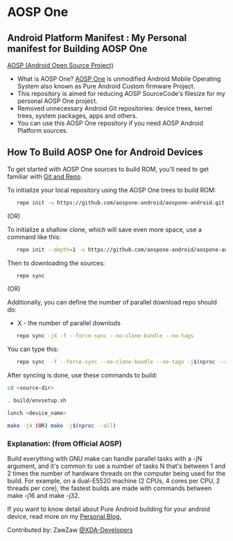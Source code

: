 # AOSP One
## Android Platform Manifest : My Personal manifest for Building AOSP One

[AOSP (Android Open Source Project)](https://source.android.com/setup/start/faqs#what-is-the-android-open-source-project)

- What is AOSP One? [AOSP One](https://android.googlesource.com) is unmodified Android Mobile Operating System also known as Pure Android Custom firmware Project.
- This repository is aimed for reducing AOSP SourceCode's filesize for my personal AOSP One project.
- Removed unnecessary Android Git repositories: device trees, kernel trees, system packages, apps and others.
- You can use this AOSP One repository if you need AOSP Android Platform sources.


## How To Build AOSP One for Android Devices
To get started with AOSP One sources to build ROM, you'll need to get
familiar with [Git and Repo](https://source.android.com/setup/build/downloading#installing-repo).

To initialize your local repository using the AOSP One trees to build ROM:
```bash
   repo init -u https://github.com/aospone-android/aospone-android.git -b android-9.0.0
```

(OR)

To initialize a shallow clone, which will save even more space, use a command like this:
```bash
   repo init --depth=1 -u https://github.com/aospone-android/aospone-android.git -b android-9.0.0
```

Then to downloading the sources:
```bash
   repo sync
```

 (OR)

Additionally, you can define the number of parallel download repo should do:
- X - the number of parallel downlods
```bash
   repo sync -jX -f --force-sync --no-clone-bundle --no-tags
```
You can type this:
```bash
   repo sync  -f --force-sync --no-clone-bundle --no-tags -j$(nproc --all)
```

After syncing is done, use these commands to build:
```bash
cd <source-dir>

. build/envsetup.sh

lunch <device_name>

make -j4 (OR) make -j$(nproc --all)
```
   
### Explanation: (from Official AOSP)
Build everything with GNU make can handle parallel tasks with a -jN argument, and it's common to use a number of tasks N that's between 1 and 2 times the number of hardware threads on the computer being used for the build. For example, on a dual-E5520 machine (2 CPUs, 4 cores per CPU, 2 threads per core), the fastest builds are made with commands between make -j16 and make -j32.

If you want to know detail about Pure Android building for your android device, read more on my [Personal Blog.](https://medium.com/zawzaww/how-to-build-custom-android-os-for-android-devices-cf4bba4bb3a5)

Contributed by: ZawZaw [@XDA-Developers](https://forum.xda-developers.com/member.php?u=7581611)
